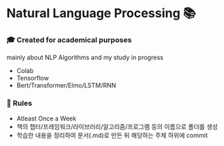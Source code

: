 # Natural Language Processing  :books:

### :mortar_board: Created for academical purposes
mainly about NLP Algorithms and my study in progress
* Colab
* Tensorflow
* Bert/Transformer/Elmo/LSTM/RNN
### :no_entry_sign: Rules

* Atleast Once a Week
* 책의 챕터/프레임워크/라이브러리/알고리즘/프로그램 등의 이름으로 폴더를 생성
* 학습한 내용을 정리하여 문서(.md)로 만든 뒤 해당하는 주제 하위에 commit
